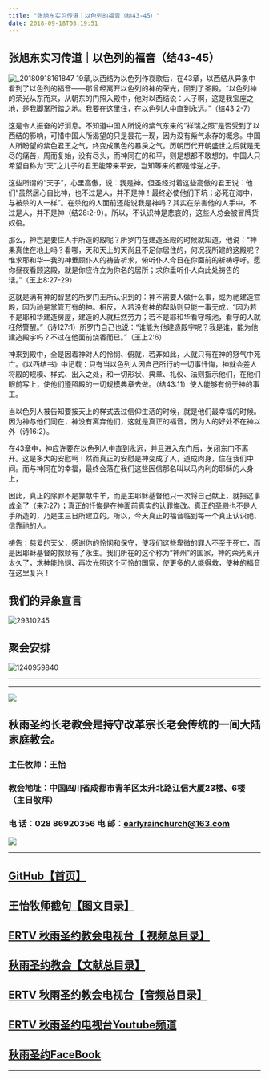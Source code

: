 ```yaml
---
title: "张旭东实习传道｜以色列的福音（结43-45）"
date: 2018-09-18T08:19:51
---
```


## 张旭东实习传道｜以色列的福音（结43-45）
![_20180918161847](https://user-images.githubusercontent.com/37917810/45673950-98d1b400-bb5e-11e8-8406-a5be54e58903.jpg)
19章,以西结为以色列作哀歌后，在43章，以西结从异象中看到了以色列的福音——那曾经离开以色列的神的荣光，回到了圣殿。“以色列神的荣光从东而来，从朝东的门照入殿中，他对以西结说：人子啊，这是我宝座之地，是我脚掌所踏之地。我要在这里住，在以色列人中直到永远。”（结43:2-7）
 
这是令人振奋的好消息。不知道中国人所说的紫气东来的“祥瑞之照”是否受到了以西结的影响，可惜中国人所渴望的只是昙花一现，因为没有紫气永存的概念。中国人所盼望的紫色君王之气，终变成黑色的暴戾之气。历朝历代开朝盛世之后就是无尽的痛苦，周而复始，没有尽头，而神同在的和平，则是想都不敢想的。中国人只希望自称为“天”之儿子的君王能带来平安，岂知等来的都是悖逆之子。
 
这些所谓的“天子”，心里高傲，说：我是神。但圣经对着这些高傲的君王说：他们“虽然居心自比神，也不过是人，并不是神！最终必使他们下坑；必死在海中，与被杀的人一样”。在杀他的人面前还能说我是神吗？其实在杀害他的人手中，不过是人，并不是神（结28:2-9）。所以，不认识神是悲哀的，这些人总会被冒牌货奴役。
 
那么，神岂是要住人手所造的殿呢？所罗门在建造圣殿的时候就知道，他说：“神果真住在地上吗？看哪，天和天上的天尚且不足你居住的，何况我所建的这殿呢？惟求耶和华―我的神垂顾仆人的祷告祈求，俯听仆人今日在你面前的祈祷呼吁。愿你昼夜看顾这殿，就是你应许立为你名的居所；求你垂听仆人向此处祷告的话。”（王上8:27-29）
 
这就是满有神的智慧的所罗门王所认识到的：神不需要人做什么事，或为祂建造宫殿，因为祂是掌管万有的神。相反，人若没有神的帮助则只能一事无成，“因为若不是耶和华建造房屋，建造的人就枉然劳力；若不是耶和华看守城池，看守的人就枉然警醒。”（诗127:1）所罗门自己也说：“谁能为他建造殿宇呢？我是谁，能为他建造殿宇吗？不过在他面前烧香而已。”（王上2:6）
 
神来到殿中，全是因着神对人的怜悯、俯就，若非如此，人就只有在神的怒气中死亡。《以西结书》中记载：只有当以色列人因自己所行的一切事忏悔，神就会差人将殿的规模、样式、出入之处，和一切形状、典章、礼仪、法则指示他们，在他们眼前写上，使他们遵照殿的一切规模典章去做。（结43:11）使人能够有份于神的事工。
 
当以色列人被告知要按天上的样式去过信仰生活的时候，就是他们最幸福的时候。因为神与他们同在，神没有离弃他们，这就是真正的福音，因为人的好处不在神以外（诗16:2）。
 
在43章中，神应许要在以色列人中直到永远，并且进入东门后，关闭东门不离开。这是多大的安慰啊！然而真正的安慰是神变成了人，道成肉身，住在我们中间。而与神同在的幸福，最终会落在我们这些因信那名叫以马内利的耶稣的人身上，
 
因此，真正的除罪不是靠献牛羊，而是主耶稣基督他只一次将自己献上，就把这事成全了（来7:27）；真正的忏悔是在神面前真实的认罪悔改。真正的圣殿也不是人手所造的，乃是主三日所建立的。所以，今天真正的福音临到每一个真正认识祂、信靠祂的人。
 
祷告：慈爱的天父，感谢你的怜悯和保守，使我们这些卑微的罪人不至于死亡，而是因耶稣基督的救赎有了永生。我们所在的这个称为“神州”的国家，神的荣光离开太久了，求神能怜悯、再次光照这个可怜的国家，使更多的人能得救，使神的福音在这里复兴！

## 我们的异象宣言


![29310245](https://user-images.githubusercontent.com/37917810/40770705-0e303450-64ee-11e8-8a68-01700194500a.jpg)


## 聚会安排 


![1240959840](https://user-images.githubusercontent.com/37917810/40770738-27f07d3c-64ee-11e8-960f-42a2758933a3.jpg)


------------------------------------------------------------------------------------------------------------
------------------------------------------------------------------------------------------------------------
<img src="http://ww1.sinaimg.cn/large/00763B6bgy1fpvojilplcj308008074j.jpg"/>



## 秋雨圣约长老教会是持守改革宗长老会传统的一间大陆家庭教会。 

###  主任牧师：王怡 
###  教会地址：中国四川省成都市青羊区太升北路江信大厦23楼、6楼（主日敬拜）
###  电        话：028 86920356           电        邮：earlyrainchurch@163.com
<img src="http://ww1.sinaimg.cn/large/00763B6bly1fq11ea2huhg304201qgm0.gif"/>


------------------------------------------------------------------------------------------------------------

## [GitHub【首页】](https://github.com/chengduqiuyu/-/issues)

## [王怡牧师截句【图文目录】](https://github.com/chengduqiuyu/-/issues/31)

## [ERTV 秋雨圣约教会电视台【 视频总目录】](https://github.com/chengduqiuyu/-/issues/16)

## [秋雨圣约教会【文献总目录】](https://github.com/chengduqiuyu/-/issues/15)

## [ERTV 秋雨圣约教会电视台【音频总目录】](https://github.com/chengduqiuyu/-/issues/13)

##  [ERTV 秋雨圣约电视台Youtube频道](https://www.youtube.com/channel/UCn7IF7YEKrgKi0LaCsX8YCg/about)

## [秋雨圣约FaceBook](https://www.facebook.com/church.earlyraincovenant)
------------------------------------------------------------------------------------------------------------

